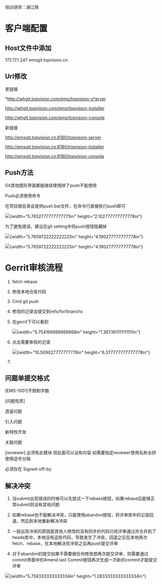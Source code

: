 培训讲师：胡江昳

客户端配置
==========

Host文件中添加
--------------

172.17.1.247 emsgit.topvision.cn

Url修改
-------

老链接

*http://whgit.topvision.com/ems/topvision-s*erver

http://whgit.topvision.com/ems/topvision-installer

http://whgit.topvision.com/ems/topvision-console

新链接

http://emsgit.topvision.cn:8180/topvision-server

http://emsgit.topvision.cn:8180/topvision-installer

http://emsgit.topvision.cn:8180/topvision-console

Push方法
--------

Git其他图形界面都能继续使用除了push不能使用

Push必须使用命令

在项目根目录会提供push.bat文件，在命令行直接执行push即可

![](media/image1.png){width="5.7652777777777775in"
height="2.102777777777778in"}

为了避免错误，建议在git setting中将push按钮隐藏掉

![](media/image2.png){width="5.7659722222222225in"
height="4.190277777777778in"}

![](media/image3.png){width="5.7659722222222225in"
height="4.190277777777778in"}

Gerrit审核流程
==============

1.  fetch rebase

2.  修改本地仓库代码

3.  Cmd git push

4.  修改的记录会提交到refs/for/branchs

5.  在gerrit下可以看到

    ![](media/image4.png){width="5.754166666666666in"
    height="1.367361111111111in"}

6.  点击需要审核的记录

    ![](media/image5.png){width="10.509027777777778in"
    height="6.377777777777778in"}

7.  

问题单提交格式
--------------

\[EMS-1001\]不限制字数

\[问题性质\]

遗留问题

引入问题

新特性开发

关联问题

\[reviewer\] 必须有此模块 但后面可以没有内容
如需要指定reviewer使用名称全拼使用逗号分隔

必须存在 Signed-off-by

解决冲突
--------

1.  当submit出现错误的时候可以先尝试一下rebase按钮，如果rebase后能够正常submit则没有其他问题

2.  如果rebase也不能解决冲突，只能使用abandon按钮，将评审库中的记录回退，然后到本地重新解决冲突

3.  一般出现冲突的原因是其他人修改的没有同步的代码已经评审通过并合并到了heads库中，本地没有这些代码，导致发生了冲突，回退之后在本地再次fetch、rebase，在本地解决完冲突之后再push提交评审

4.  对于abandon的提交如果不需要做任何修改想再次提交评审，则需要通过commit界面中的Amend
    last Commit按钮再次生成一次新的commit才能提交评审

![](media/image6.png){width="5.758333333333334in"
height="1.2833333333333334in"}
